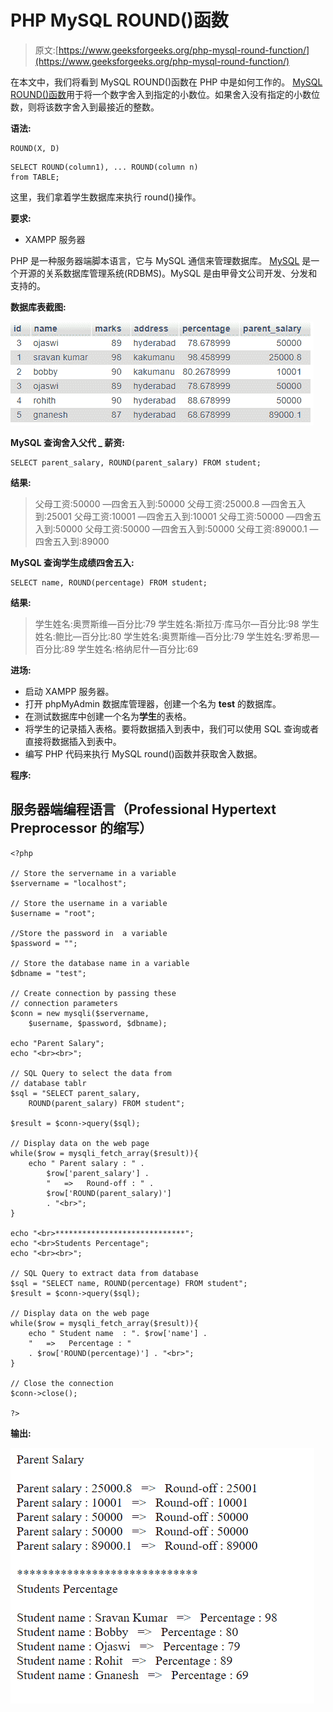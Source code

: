 # PHP MySQL ROUND()函数

> 原文:[https://www.geeksforgeeks.org/php-mysql-round-function/](https://www.geeksforgeeks.org/php-mysql-round-function/)

在本文中，我们将看到 MySQL ROUND()函数在 PHP 中是如何工作的。 [MySQL ROUND()函数](https://www.geeksforgeeks.org/round-function-in-mysql/)用于将一个数字舍入到指定的小数位。如果舍入没有指定的小数位数，则将该数字舍入到最接近的整数。

**语法:**

```
ROUND(X, D)
```

```
SELECT ROUND(column1), ... ROUND(column n)
from TABLE;
```

这里，我们拿着学生数据库来执行 round()操作。

**要求:**

*   XAMPP 服务器

PHP 是一种服务器端脚本语言，它与 MySQL 通信来管理数据库。 [<u>MySQL</u>](https://www.geeksforgeeks.org/structured-query-language/) 是一个开源的关系数据库管理系统(RDBMS)。MySQL 是由甲骨文公司开发、分发和支持的。

**数据库表截图:**

![](img/919b0e0555ea7d27ec9506a86b50660c.png)

**MySQL 查询舍入父代 _ 薪资:**

```
SELECT parent_salary, ROUND(parent_salary) FROM student;
```

**结果:**

> 父母工资:50000 —四舍五入到:50000
> 父母工资:25000.8 —四舍五入到:25001
> 父母工资:10001 —四舍五入到:10001
> 父母工资:50000 —四舍五入到:50000
> 父母工资:50000 —四舍五入到:50000
> 父母工资:89000.1 —四舍五入到:89000

**MySQL 查询学生成绩四舍五入:**

```
SELECT name, ROUND(percentage) FROM student;
```

**结果:**

> 学生姓名:奥贾斯维—百分比:79
> 学生姓名:斯拉万·库马尔—百分比:98
> 学生姓名:鲍比—百分比:80
> 学生姓名:奥贾斯维—百分比:79
> 学生姓名:罗希思—百分比:89
> 学生姓名:格纳尼什—百分比:69

**进场:**

*   启动 XAMPP 服务器。
*   打开 phpMyAdmin 数据库管理器，创建一个名为 **test** 的数据库。
*   在测试数据库中创建一个名为**学生**的表格。
*   将学生的记录插入表格。要将数据插入到表中，我们可以使用 SQL 查询或者直接将数据插入到表中。
*   编写 PHP 代码来执行 MySQL round()函数并获取舍入数据。

**程序:**

## 服务器端编程语言（Professional Hypertext Preprocessor 的缩写）

```
<?php

// Store the servername in a variable
$servername = "localhost";

// Store the username in a variable
$username = "root";

//Store the password in  a variable
$password = "";

// Store the database name in a variable
$dbname = "test";

// Create connection by passing these 
// connection parameters
$conn = new mysqli($servername, 
    $username, $password, $dbname);

echo "Parent Salary";
echo "<br><br>";

// SQL Query to select the data from
// database tablr
$sql = "SELECT parent_salary, 
    ROUND(parent_salary) FROM student";

$result = $conn->query($sql);

// Display data on the web page
while($row = mysqli_fetch_array($result)){
    echo " Parent salary : " . 
        $row['parent_salary'] .
        "   =>   Round-off : " . 
        $row['ROUND(parent_salary)']
        . "<br>";
}

echo "<br>*****************************";
echo "<br>Students Percentage";
echo "<br><br>";

// SQL Query to extract data from database
$sql = "SELECT name, ROUND(percentage) FROM student";
$result = $conn->query($sql);

// Display data on the web page
while($row = mysqli_fetch_array($result)){
    echo " Student name  : ". $row['name'] .
    "   =>   Percentage : " 
    . $row['ROUND(percentage)'] . "<br>";
}

// Close the connection
$conn->close();

?>
```

**输出:**

![](img/dc0b746f6913f8eefcd13f80fbc9bd36.png)